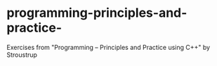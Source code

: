 # programming-principles-and-practice-
Exercises from "Programming – Principles and Practice using C++" by Stroustrup

